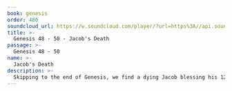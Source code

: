 ```yaml
---
book: genesis
order: 480
soundcloud_url: https://w.soundcloud.com/player/?url=https%3A//api.soundcloud.com/tracks/
title: >-
  Genesis 48 - 50 - Jacob's Death
passage: >-
  Genesis 48 - 50
name: >-
  Jacob's Death
description: >-
  Skipping to the end of Genesis, we find a dying Jacob blessing his 12 sons. A prophecy concerning Jesus is revealed.
---
```


